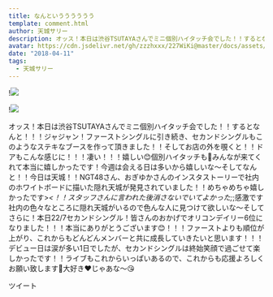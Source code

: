 ```yaml
---
title: なんというううううう
template: comment.html
author: 天城サリー
description: オッス！本日は渋谷TSUTAYAさんでミニ個別ハイタッチ会でした！！するとなんと！！！ジャジャン！ファーストシングルに引き続き、セカンドシングルもこのようなステキなブースを作って頂きました！！そしてお店の...
avatar: https://cdn.jsdelivr.net/gh/zzzhxxx/227WiKi@master/docs/assets/photo/avatar/sally.jpg
date: "2018-04-11"
tags:
  - 天城サリー
---
```


!![](https://cdn.jsdelivr.net/gh/227WiKi/227WiKi-image@master/blog-image/sally-2018-04-11_1.jpg)

!![](https://cdn.jsdelivr.net/gh/227WiKi/227WiKi-image@master/blog-image/sally-2018-04-11_2.jpg)


オッス！本日は渋谷TSUTAYAさんでミニ個別ハイタッチ会でした！！するとなんと！！！ジャジャン！ファーストシングルに引き続き、セカンドシングルもこのようなステキなブースを作って頂きました！！そしてお店の外を覗くと！！ドアもこんな感じに！！！凄い！！！嬉しい😊個別ハイタッチも🤚みんなが来てくれて本当に嬉しかったです！今週は会える日は多いから嬉しいな〜そしてなんと！！今日は天城！！NGT48さん、おぎゆかさんのインスタストーリーで社内のホワイトボードに描いた隠れ天城が発見されていました！！めちゃめちゃ嬉しかったです>_<！！スタッフさんに言われた後消さないでいてよかった;_;感激です社内の色々なところに隠れ天城がいるので色んな人に見つけて欲しいな〜そしてさらに！本日22/7セカンドシングル！皆さんのおかげでオリコンデイリー6位になりました！！！本当にありがとうございます😊！！！ファーストよりも順位が上がり、これからもどんどんメンバーと共に成長していきたいと思います！！！デビュー日は涙が多い1日でしたが、セカンドシングルは終始笑顔で過ごせて楽しかったです！！ライブもこれからいっぱいあるので、これからも応援よろしくお願い致します🤲大好き❤じゃあな〜😘


ツイート



